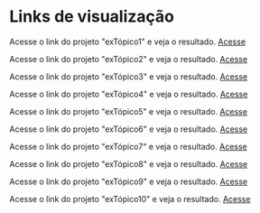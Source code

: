 # Links de visualização

Acesse o link do projeto "exTópico1" e veja o resultado. [Acesse](https://mathzinxss.github.io/myWorks/myProjects/Atividades%20Guia/exTópico1)

Acesse o link do projeto "exTópico2" e veja o resultado. [Acesse](https://mathzinxss.github.io/myWorks/myProjects/Atividades%20Guia/exTópico2)

Acesse o link do projeto "exTópico3" e veja o resultado. [Acesse](https://mathzinxss.github.io/myWorks/myProjects/Atividades%20Guia/exTópico3)

Acesse o link do projeto "exTópico4" e veja o resultado. [Acesse](https://mathzinxss.github.io/myWorks/myProjects/Atividades%20Guia/exTópico4)

Acesse o link do projeto "exTópico5" e veja o resultado. [Acesse](https://mathzinxss.github.io/myWorks/myProjects/Atividades%20Guia/exTópico5)

Acesse o link do projeto "exTópico6" e veja o resultado. [Acesse](https://mathzinxss.github.io/myWorks/myProjects/Atividades%20Guia/exTópico6)

Acesse o link do projeto "exTópico7" e veja o resultado. [Acesse](https://mathzinxss.github.io/myWorks/myProjects/Atividades%20Guia/exTópico7)

Acesse o link do projeto "exTópico8" e veja o resultado. [Acesse](https://mathzinxss.github.io/myWorks/myProjects/Atividades%20Guia/exTópico8)

Acesse o link do projeto "exTópico9" e veja o resultado. [Acesse](https://mathzinxss.github.io/myWorks/myProjects/Atividades%20Guia/exTópico9)

Acesse o link do projeto "exTópico10" e veja o resultado. [Acesse](https://mathzinxss.github.io/myWorks/myProjects/Atividades%20Guia/exTópico10)
